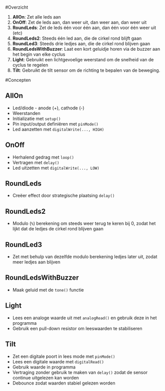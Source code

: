 #Overzicht

1. **AllOn**: Zet alle leds aan
2. **OnOff**: Zet de leds aan, dan weer uit, dan weer aan, dan weer uit
3. **RoundLeds**: Zet de leds één voor één aan, dan één voor één weer uit (etc)
4. **RoundLeds2**: Steeds één led aan, die de cirkel rond blijft gaan
5. **RoundLed3**: Steeds drie ledjes aan, die de cirkel rond blijven gaan
6. **RoundLedsWithBuzzer**: Laat een kort geluidje horen via de buzzer aan het begin van elke cyclus
7. **Light**: Gebruikt een lichtgevoelige weerstand om de snelheid van de cyclus te regelen
8. **Tilt**: Gebruikt de tilt sensor om de richting te bepalen van de beweging. 

#Concepten

## AllOn

* Led/diode - anode (+), cathode (-)
* Weerstanden
* Initializatie met `setup()` 
* Pin input/output definiëren met `pinMode()` 
* Led aanzetten met `digitalWrite(..., HIGH)` 

## OnOff

* Herhalend gedrag met `loop()`
* Vertragen met `delay()`
* Led uitzetten met `digitalWrite(..., LOW)`

## RoundLeds
* Creëer effect door strategische plaatsing `delay()`

## RoundLeds2
* Modulo (`%`) berekening om steeds weer terug te keren bij 0, zodat het lijkt dat de ledjes de cirkel rond blijven gaan

## RoundLed3
* Zet met behulp van dezelfde modulo berekening ledjes later uit, zodat meer ledjes aan blijven

## RoundLedsWithBuzzer
* Maak geluid met de `tone()` functie

## Light
* Lees een analoge waarde uit met `analogRead()` en gebruik deze in het programma
* Gebruik een pull-down resistor om leeswaarden te stabiliseren

## Tilt
* Zet een digitale poort in lees mode met `pinMode()`
* Lees een digitale waarde met `digitalRead()`
* Gebruik waarde in programma
* Vertraging zonder gebruik te maken van `delay()` zodat de sensor continue uitgelezen kan worden
* Debounce zodat waarden stabiel gelezen worden
